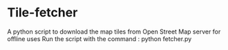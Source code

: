 # Tile-fetcher
A python script to download the map tiles from Open Street Map server for offline uses
Run the script with the command : 
python fetcher.py <minZommLevel> <maxZoomLevel> <Lat> <Lon>
